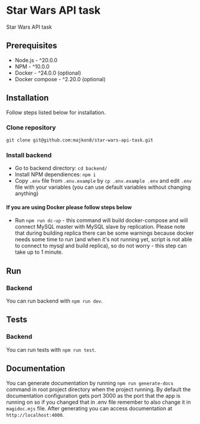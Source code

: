 # Star Wars API task

Star Wars API task

## Prerequisites

-   Node.js - ^20.0.0
-   NPM - ^10.0.0
-   Docker - ^24.0.0 (optional)
-   Docker compose - ^2.20.0 (optional)

## Installation

Follow steps listed below for installation.

### Clone repository

`git clone git@github.com:majkon8/star-wars-api-task.git`

### Install backend

-   Go to backend directory: `cd backend/`
-   Install NPM dependiences: `npm i`
-   Copy `.env` file from `.env.example` by `cp .env.example .env` and edit `.env` file with your variables (you can use default variables without changing anything)

#### If you are using Docker please follow steps below

-   Run `npm run dc-up` - this command will build docker-compose and will connect MySQL master with MySQL slave by replication. Please note that during building replica there can be some warnings because docker needs some time to run (and when it's not running yet, script is not able to connect to mysql and build replica), so do not worry - this step can take up to 1 minute.

## Run

### Backend

You can run backend with `npm run dev`.

## Tests

### Backend

You can run tests with `npm run test`.

## Documentation

You can generate documentation by running `npm run generate-docs` command in root project directory when the project running. By default the documentation configuration gets port 3000 as the port that the app is running on so if you changed that in .env file remember to also change it in `magidoc.mjs` file. After generating you can access documentation at `http://localhost:4000`.
